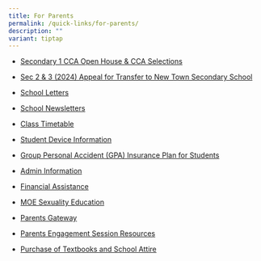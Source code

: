 ```yaml
---
title: For Parents
permalink: /quick-links/for-parents/
description: ""
variant: tiptap
---
```

<ul data-tight="true" class="tight"><li><p><a href="/files/CCA/School_Website_Information_on_S1_CCA_Selection.pdf" rel="noopener noreferrer nofollow" target="_blank">Secondary 1 CCA Open House &amp; CCA Selections</a></p></li><li><p><a href="https://form.gov.sg/651f5ca534442500124340fd" rel="noopener noreferrer nofollow" target="_blank">Sec 2 &amp; 3 (2024) Appeal for Transfer to New Town Secondary School</a></p></li><li><p><a href="/about-us/links/parents/school-letters" rel="noopener noreferrer nofollow" target="_blank">School Letters</a></p></li><li><p><a href="/about-us/links/parents/school-newsletters" rel="noopener noreferrer nofollow" target="_blank">School Newsletters</a></p></li><li><p><a href="/others/announcements/class-timetable-2023" rel="noopener noreferrer nofollow" target="_blank">Class Timetable</a></p></li><li><p><a href="https://www.newtownsec.moe.edu.sg/student-device-information/" rel="noopener noreferrer nofollow" target="_blank">Student Device Information</a></p></li><li><p><a href="/about-us/links/parents/group-personal-accident-gpa-insurance-plan-for-students" rel="noopener noreferrer nofollow" target="_blank">Group Personal Accident (GPA) Insurance Plan for Students</a></p></li><li><p><a href="/about-us/links/parents/admin-information" rel="noopener noreferrer nofollow" target="_blank">Admin Information</a></p></li><li><p><a href="/about-us/links/parents/financial-assistance" rel="noopener noreferrer nofollow" target="_blank">Financial&nbsp;Assistance</a></p></li><li><p><a href="https://newtownsec.moe.edu.sg/about-us/links/parents/moe-sexuality-education" rel="noopener noreferrer nofollow" target="_blank">MOE Sexuality Education</a></p></li><li><p><a href="https://pg.moe.edu.sg/" rel="noopener noreferrer nofollow" target="_blank">Parents Gateway</a></p></li><li><p><a href="/about-us/links/parents/parents-engagement-session-resources" rel="noopener noreferrer nofollow" target="_blank">Parents Engagement Session Resources</a></p></li><li><p><a href="/about-us/links/parents/purchase-of-textbooks-and-school-attire" rel="noopener noreferrer nofollow" target="_blank">Purchase of Textbooks and School Attire</a></p></li></ul><p></p>